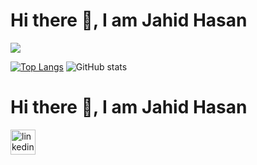 # Hi there 👋, I am Jahid Hasan
![](https://media.licdn.com/dms/image/D5616AQGq6PTKpC1sUw/profile-displaybackgroundimage-shrink_350_1400/0/1714670323994?e=1723680000&v=beta&t=o5kDzpO9bFaZklkaEo207UIesvK7H-RRKR7tOarwc4Y)


[![Top Langs](https://github-readme-stats.vercel.app/api/top-langs/?username=Onik121)](https://github.com/anuraghazra/github-readme-stats) ![GitHub stats](https://github-readme-stats.vercel.app/api?username=Onik121&show_icons=true&count_private=true)  


# Hi there 👋, I am Jahid Hasan

[<img src='https://cdn.jsdelivr.net/npm/simple-icons@3.0.1/icons/linkedin.svg' alt='linkedin' height='40'>](https://www.linkedin.com/in/jahid-hasan-developer/)  


 



